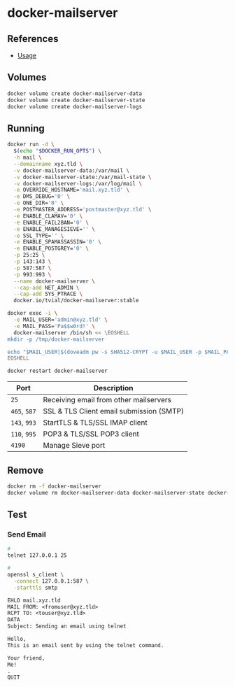# docker-mailserver

## References

- [Usage](https://github.com/tomav/docker-mailserver#usage)

## Volumes

```sh
docker volume create docker-mailserver-data
docker volume create docker-mailserver-state
docker volume create docker-mailserver-logs
```

## Running

```sh
docker run -d \
  $(echo "$DOCKER_RUN_OPTS") \
  -h mail \
  --domainname xyz.tld \
  -v docker-mailserver-data:/var/mail \
  -v docker-mailserver-state:/var/mail-state \
  -v docker-mailserver-logs:/var/log/mail \
  -e OVERRIDE_HOSTNAME='mail.xyz.tld' \
  -e DMS_DEBUG='0' \
  -e ONE_DIR='0' \
  -e POSTMASTER_ADDRESS='postmaster@xyz.tld' \
  -e ENABLE_CLAMAV='0' \
  -e ENABLE_FAIL2BAN='0' \
  -e ENABLE_MANAGESIEVE='' \
  -e SSL_TYPE='' \
  -e ENABLE_SPAMASSASSIN='0' \
  -e ENABLE_POSTGREY='0' \
  -p 25:25 \
  -p 143:143 \
  -p 587:587 \
  -p 993:993 \
  --name docker-mailserver \
  --cap-add NET_ADMIN \
  --cap-add SYS_PTRACE \
  docker.io/tvial/docker-mailserver:stable
```

```sh
docker exec -i \
  -e MAIL_USER='admin@xyz.tld' \
  -e MAIL_PASS='Pa$$w0rd!' \
  docker-mailserver /bin/sh << \EOSHELL
mkdir -p /tmp/docker-mailserver

echo "$MAIL_USER|$(doveadm pw -s SHA512-CRYPT -u $MAIL_USER -p $MAIL_PASS)" > /tmp/docker-mailserver/postfix-accounts.cf
EOSHELL
```

```sh
docker restart docker-mailserver
```

| Port         | Description                              |
| ------------ | ---------------------------------------- |
| `25`         | Receiving email from other mailservers   |
| `465`, `587` | SSL & TLS Client email submission (SMTP) |
| `143`, `993` | StartTLS & TLS/SSL IMAP client           |
| `110`, `995` | POP3 & TLS/SSL POP3 client               |
| `4190`       | Manage Sieve port                        |

## Remove

```sh
docker rm -f docker-mailserver
docker volume rm docker-mailserver-data docker-mailserver-state docker-mailserver-logs
```

## Test

### Send Email

```sh
#
telnet 127.0.0.1 25

#
openssl s_client \
  -connect 127.0.0.1:587 \
  -starttls smtp
```

```txt
EHLO mail.xyz.tld
MAIL FROM: <fromuser@xyz.tld>
RCPT TO: <touser@xyz.tld>
DATA
Subject: Sending an email using telnet

Hello,
This is an email sent by using the telnet command.

Your friend,
Me!
.
QUIT
```
